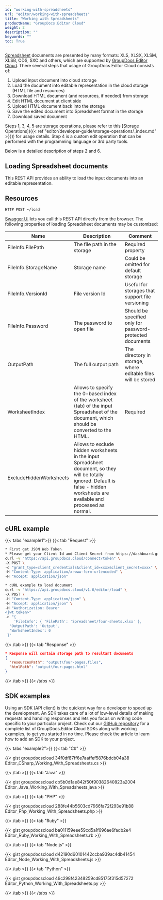 ```yaml
---
id: "working-with-spreadsheets"
url: "editor/working-with-spreadsheets"
title: "Working with Spreadsheets"
productName: "GroupDocs.Editor Cloud"
weight: 2
description: ""
keywords: ""
toc: True
---
```


[Spreadsheet](https://wiki.fileformat.com/spreadsheet/) documents are presented by many formats: XLS, XLSX, XLSM, XLSB, ODS, SXC and others, which are supported by [GroupDocs.Editor Cloud](https://products.groupdocs.cloud/editor).
There several steps that usage of GroupDocs.Editor Cloud consists of:

1. Upload input document into cloud storage
1. Load the document into editable representation in the cloud storage (HTML file and resources)
1. Download HTML document (and resources, if needed) from storage
1. Edit HTML document at client side
1. Upload HTML document back into the storage
1. Save the edited document into Spreadsheet format in the storage
1. Download saved document

Steps 1, 3, 4, 5 are storage operations, please refer to this [Storage Operations]({{< ref "editor/developer-guide/storage-operations/_index.md" >}})) for usage details. Step 4 is a custom edit operation that can be performed with the programming language or 3rd party tools.

Below is a detailed description of steps 2 and 6.

## Loading Spreadsheet documents

This REST API provides an ability to load the input documents into an editable representation.

## Resources

```html
HTTP POST ~/load
```

[Swagger UI](https://apireference.groupdocs.cloud/editor/#/Edit) lets you call this REST API directly from the browser. The following properties of loading Spreadsheet documents may be customized:

|Name|Description|Comment
|---|---|---
|FileInfo.FilePath|The file path in the storage|Required property
|FileInfo.StorageName|Storage name|Could be omitted for default storage
|FileInfo.VersionId|File version Id|Useful for storages that support file versioning
|FileInfo.Password|The password to open file|Should be specified only for password-protected documents
|OutputPath|The full output path|The directory in storage, where editable files will be stored
|WorksheetIndex|Allows to specify the 0-based index of the worksheet (tab) of the input Spreadsheet of the document, which should be converted to the HTML.|Required
|ExcludeHiddenWorksheets|Allows to exclude hidden worksheets in the input Spreadsheet document, so they will be totally ignored. Default is false - hidden worksheets are available and processed as normal.

## cURL example

{{< tabs "example1">}} {{< tab "Request" >}}

```bash
* First get JSON Web Token
* Please get your Client Id and Client Secret from https://dashboard.groupdocs.cloud/applications. Kindly place Client Id in "client_id" and Client Secret in "client_secret" argument.
curl -v "https://api.groupdocs.cloud/connect/token" \
-X POST \
-d "grant_type=client_credentials&client_id=xxxx&client_secret=xxxx" \
-H "Content-Type: application/x-www-form-urlencoded" \
-H "Accept: application/json"

* cURL example to load document
curl -v "https://api.groupdocs.cloud/v1.0/editor/load" \
-X POST \
-H "Content-Type: application/json" \
-H "Accept: application/json" \
-H "Authorization: Bearer
<jwt token>"
-d "{
    'FileInfo': { 'FilePath': 'Spreadsheet/four-sheets.xlsx' },
  'OutputPath': 'Output',
  'WorksheetIndex': 0
 }"
```

{{< /tab >}} {{< tab "Response" >}}

```json
* Response will contain storage path to resultant documents
{
  "resourcesPath": "output\four-pages.files",
  "htmlPath": "output\four-pages.html"
}
```

{{< /tab >}} {{< /tabs >}}

## SDK examples

Using an SDK (API client) is the quickest way for a developer to speed up the development. An SDK takes care of a lot of low-level details of making requests and handling responses and lets you focus on writing code specific to your particular project. Check out our [GitHub repository](https://github.com/groupdocs-editor-cloud) for a complete list of GroupDocs.Editor Cloud SDKs along with working examples, to get you started in no time. Please check the article to learn how to add an SDK to your project.

{{< tabs "example2">}} {{< tab "C#" >}}

{{< gist groupdocscloud 34f0df87ff6e7aaffef5876bdcb04a38 Editor_CSharp_Working_With_Spreadsheets.cs >}}

{{< /tab >}} {{< tab "Java" >}}

{{< gist groupdocscloud cb5b0d1ae842f50f90382640823a2004 Editor_Java_Working_With_Spreadsheets.java >}}

{{< /tab >}} {{< tab "PHP" >}}

{{< gist groupdocscloud 288fe44b5603cd7966fa72f293e91b88 Editor_Php_Working_With_Spreadsheets.php >}}

{{< /tab >}} {{< tab "Ruby" >}}

{{< gist groupdocscloud ba011159eee59cd5a1f696ae6fadb2e4 Editor_Ruby_Working_With_Spreadsheets.rb >}}

{{< /tab >}} {{< tab "Node.js" >}}

{{< gist groupdocscloud d42190d60101442ccba939ac4db41454 Editor_Node_Working_With_Spreadsheets.js >}}

{{< /tab >}} {{< tab "Python" >}}

{{< gist groupdocscloud 49c298f42348259cd85175f315d57272 Editor_Python_Working_With_Spreadsheets.py >}}

{{< /tab >}} {{< /tabs >}}
